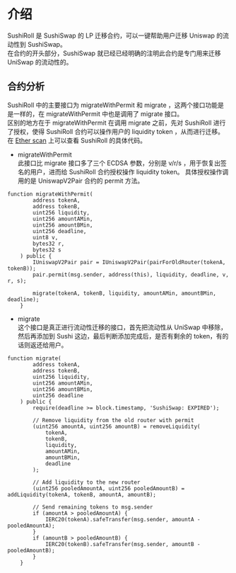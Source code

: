 # 介绍  
SushiRoll 是 SushiSwap 的 LP 迁移合约，可以一键帮助用户迁移 Uniswap 的流动性到 SushiSwap。   
在合约的开头部分，SushiSwap 就已经已经明确的注明此合约是专门用来迁移 UniSwap 的流动性的。


## 合约分析  
SushiRoll 中的主要接口为  migrateWithPermit 和 migrate ，这两个接口功能是是一样的，在 migrateWithPermit 中也是调用了 migrate 接口。  
区别的地方在于 migrateWithPermit 在调用 migrate 之前，先对 SushiRoll 进行了授权，使得 SushiRoll 合约可以操作用户的 liquidity token ，从而进行迁移。 
在 [Ether scan](https://etherscan.io/address/0x14b2075e6d5993ae10df843f9979296f4b6100c6#code ) 上可以查看 SushiRoll 的具体代码。  


- migrateWithPermit  
此接口比 migrate 接口多了三个 ECDSA 参数，分别是 v/r/s ，用于恢复出签名的用户，进而给 SushiRoll 合约授权操作 liquidity token。 
具体授权操作调用的是 UniswapV2Pair 合约的 permit 方法。

```solidity
function migrateWithPermit(
        address tokenA,
        address tokenB,
        uint256 liquidity,
        uint256 amountAMin,
        uint256 amountBMin,
        uint256 deadline,
        uint8 v,
        bytes32 r,
        bytes32 s
    ) public {
        IUniswapV2Pair pair = IUniswapV2Pair(pairForOldRouter(tokenA, tokenB));
        pair.permit(msg.sender, address(this), liquidity, deadline, v, r, s);

        migrate(tokenA, tokenB, liquidity, amountAMin, amountBMin, deadline);
    }
```

- migrate  
这个接口是真正进行流动性迁移的接口，首先把流动性从 UniSwap 中移除，然后再添加到 Sushi 这边，最后判断添加完成后，是否有剩余的 token，有的话则返还给用户。
```solidity
function migrate(
        address tokenA,
        address tokenB,
        uint256 liquidity,
        uint256 amountAMin,
        uint256 amountBMin,
        uint256 deadline
    ) public {
        require(deadline >= block.timestamp, 'SushiSwap: EXPIRED');

        // Remove liquidity from the old router with permit
        (uint256 amountA, uint256 amountB) = removeLiquidity(
            tokenA,
            tokenB,
            liquidity,
            amountAMin,
            amountBMin,
            deadline
        );

        // Add liquidity to the new router
        (uint256 pooledAmountA, uint256 pooledAmountB) = addLiquidity(tokenA, tokenB, amountA, amountB);

        // Send remaining tokens to msg.sender
        if (amountA > pooledAmountA) {
            IERC20(tokenA).safeTransfer(msg.sender, amountA - pooledAmountA);
        }
        if (amountB > pooledAmountB) {
            IERC20(tokenB).safeTransfer(msg.sender, amountB - pooledAmountB);
        }
    }
```